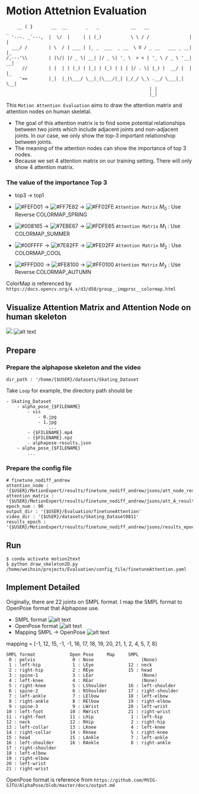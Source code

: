 # Motion Attetnion Evaluation 
```                            
    __ ( }       __  __       _   _            __   __                _   
  '---. _`---,  |  \/  |     | | (_)           \ \ / /               | |  
  ___/ /        | \  / | ___ | |_ _  ___  _ __  \ V / _ __   ___ _ __| |_  
/,---'\\        | |\/| |/ _ \| __| |/ _ \| '_ \  > < | '_ \ / _ \ '__| __|
      //        | |  | | (_) | |_| | (_) | | | |/ . \| |_) |  __/ |  | |_ 
     '==        |_|  |_|\___/ \__|_|\___/|_| |_/_/ \_\ .__/ \___|_|   \__|
                                                      | |                  
                                                      |_|                   
```
This `Motion Attention Evaluation` aims to draw the attention matrix and attention nodes on human skeletal. 
* The goal of this attention matrix is to find some potential relationships between two joints which include adjacent joints and non-adjacent joints. In our case, we only show the top-3 important relationshop between joints.
* The meaning of the attention nodes can show the importance of top 3 nodes.
* Because we set 4 attention matrix on our training setting. There will only show 4 attention matrix.

### The value of the importance Top 3 
- top3 $\to$ top1 
- ![#FEFD01](https://github.com/MotionXperts/Evaluation/blob/main/Demo/ColorMap_Spring/FEFD01.png) $\to$ ![#FF7E82](https://github.com/MotionXperts/Evaluation/blob/main/Demo/ColorMap_Spring/FF7E82.png) $\to$ ![#FF02FE](https://github.com/MotionXperts/Evaluation/blob/main/Demo/ColorMap_Spring/FF02FE.png) `Attention Matrix` $M_0$ : Use Reverse COLORMAP_SPRING

- ![#008165](https://github.com/MotionXperts/Evaluation/blob/main/Demo/ColorMap_Summer/008165.png) $\to$  ![#7EBE67](https://github.com/MotionXperts/Evaluation/blob/main/Demo/ColorMap_Summer/7EBE67.png) $\to$ ![#FDFE65](https://github.com/MotionXperts/Evaluation/blob/main/Demo/ColorMap_Summer/FDFE65.png) `Attention Matrix` $M_1$ : Use COLORMAP_SUMMER

- ![#00FFFF](https://github.com/MotionXperts/Evaluation/blob/main/Demo/ColorMap_Cool/00FFFF.png) $\to$ ![#7E82FF](https://github.com/MotionXperts/Evaluation/blob/main/Demo/ColorMap_Cool/7E82FF.png) $\to$ ![#FE02FF](https://github.com/MotionXperts/Evaluation/blob/main/Demo/ColorMap_Cool/FE02FF.png) `Attention Matrix` $M_2$ : Use COLORMAP_COOL

- ![#FFFD00](https://github.com/MotionXperts/Evaluation/blob/main/Demo/ColorMap_Aut/FFFD00.png) $\to$ ![#FE8100](https://github.com/MotionXperts/Evaluation/blob/main/Demo/ColorMap_Aut/FE8100.png) $\to$ ![#FF0100](https://github.com/MotionXperts/Evaluation/blob/main/Demo/ColorMap_Aut/FF0100.png) `Attention Matrix` $M_3$ : Use Reverse COLORMAP_AUTUMN

ColorMap is referenced by `https://docs.opencv.org/4.x/d3/d50/group__imgproc__colormap.html`

## Visualize Attention Matrix and Attention Node on human skeleton
![](./Demo/471703066060784233_1_4.png)
![alt text](./Demo/467205989414993988_0.gif)

## Prepare
### Prepare the alphapose skeleton and the video
```shell
dir_path : '/home/{$USER}/datasets/Skating_Dataset
``` 
Take `Loop` for example, the directory path should be
```
- Skating_Dataset
    - alpha_pose_{$FILENAME}
        - vis 
            - 0.jpg
            - 1.jpg
                ...
        - {$FILENAME}.mp4
        - {$FILENAME}.npz
        - alphapose-results.json
    - alpha_pose_{$FILENAME}
        ...
```

### Prepare the config file 
```shell 
# finetune_nodiff_andrew
attention_node : '{$USER}/MotionExpert/results/finetune_nodiff_andrew/jsons/att_node_results_epoch90.json'
attention_matrix : '{$USER}/MotionExpert/results/finetune_nodiff_andrew/jsons/att_A_results_epoch90.json'
epoch_num : 90
output_dir : '{$USER}/Evaluation/finetuneAttention'
video_dir : '{$USER}/datasets/Skating_Dataset0811'
results_epoch : '{$USER}/MotionExpert/results/finetune_nodiff_andrew/jsons/results_epoch90.json'
```

## Run 
```shell
$ conda activate motion2text
$ python draw_skeleton2D.py /home/weihsin/projects/Evaluation/config_file/finetuneAttention.yaml 
```

## Implement Detailed
Originally, there are 22 joints on SMPL format. I map the SMPL format to OpenPose format that Alphapose use. 
* SMPL format
![alt text](https://github.com/MotionXperts/Evaluation/blob/main/Demo/SMPL.png)
* OpenPose format
![alt text](https://github.com/MotionXperts/Evaluation/blob/main/Demo/Openpose.png)
* Mapping SMPL $\to$ OpenPose
![alt text](https://github.com/MotionXperts/Evaluation/blob/main/Demo/Mapformat.png)

 mapping = [-1, 12, 15, -1, -1, 16, 17, 18, 19, 20, 21, 1, 2, 4, 5, 7, 8]
 ```
 SMPL format             Open Pose     Map     SMPL
  0 : pelvis              0 : Nose                  (None)
  1 : left-hip            1 : LEye             12 : neck 
  2 : right-hip           2 : REye             15 : head  
  3 : spine-1             3 : LEar                  (None)
  4 : left-knee           4 : REar                  (None)
  5 : right-knee          5 : LShoulder        16 : left-shoulder
  6 : spine-2             6 : RShoulder        17 : right-shoulder
  7 : left-ankle          7 : LElbow           18 : left-elbow
  8 : right-ankle         8 : RElbow           19 : right-elbow
  9 : spine-3             9 : LWrist           20 : left-wrist
 10 : left-foot          10 : RWrist           21 : right-wrist
 11 : right-foot         11 : LHip              1 : left-hip
 12 : neck               12 : RHip              2 : right-hip
 13 : left-collar        13 : LKnee             4 : left-knee 
 14 : right-collar       14 : Rknee             5 : right-knee   
 15 : head               15 : LAnkle            7 : left-ankle 
 16 : left-shoulder      16 : RAnkle            8 : right-ankle 
 17 : right-shoulder 
 18 : left-elbow
 19 : right-elbow
 20 : left-wrist
 21 : right-wrist
 ```
 OpenPose format is reference from `https://github.com/MVIG-SJTU/AlphaPose/blob/master/docs/output.md` 
